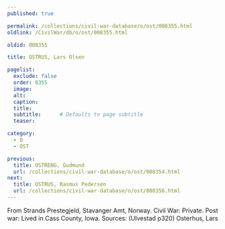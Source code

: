 ```yaml
---
published: true

permalink: /collections/civil-war-database/o/ost/008355.html
oldlink: /CivilWar/db/o/ost/008355.html

oldid: 008355

title: OSTRUS, Lars Olsen

pagelist:
  exclude: false
  order: 8355
  image: 
  alt:
  caption:
  title:
  subtitle:      # Defaults to page subtitle
  teaser:

category: 
  - O 
  - OST

previous:
  title: OSTRENG, Gudmund
  url: /collections/civil-war-database/o/ost/008354.html  
next:
  title: OSTRUS, Rasmus Pedersen
  url: /collections/civil-war-database/o/ost/008356.html   
---
```

From Strands Prestegjeld, Stavanger Amt, Norway. Civil War: Private. Post war: Lived in Cass County, Iowa. Sources: (Ulvestad p320) &#147;Osterhus, Lars&#148;